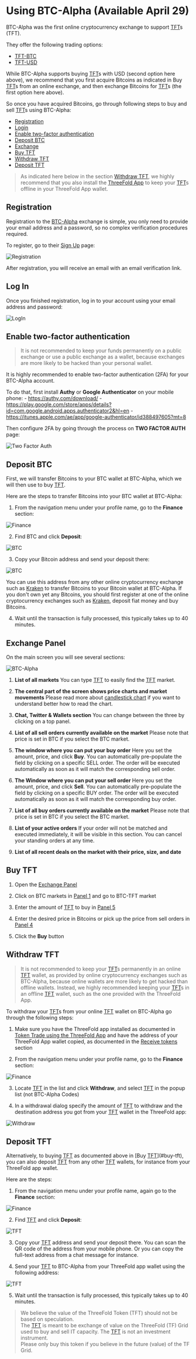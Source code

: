 # Using BTC-Alpha (Available April 29)

BTC-Alpha was the first online cryptocurrency exchange to support [TFT](threefold__threefold_token)s (TFT).

They offer the following trading options:

- [TFT-BTC](https://btc-alpha.com/exchange/TFT_BTC/)
- [TFT-USD](https://btc-alpha.com/exchange/TFT_USD/)

While BTC-Alpha supports buying [TFT](threefold__threefold_token)s with USD (second option here above), we recommend that you first acquire Bitcoins as indicated in Buy [TFT](threefold__threefold_token)s from an online exchange, and then exchange Bitcoins for [TFT](threefold__threefold_token)s (the first option here above).

So once you have acquired Bitcoins, go through following steps to buy and sell [TFT](threefold__threefold_token)s using BTC-Alpha:

- [Registration](#registration)
- [Login](#login)
- [Enable two-factor authentication](#two-factor)
- [Deposit BTC](#deposit-btc)
- [Exchange](#exchange-panel)
- [Buy TFT](#buy-tft)
- [Withdraw TFT](#withdraw)
- [Deposit TFT](#deposit-tft)

> As indicated here below in the section [Withdraw TFT](#withdraw), we highly recommend that you also install the [ThreeFold App](threefold__threefold_app.md) to keep your [TFT](threefold__threefold_token)s offline in your ThreeFold App wallet.

<a id='registration'></a>

## Registration

Registration to the [BTC-Alpha](http://btc-alpha.com) exchange is simple, you only need to provide your email address and a password, so no complex verification procedures required.

To register, go to their [Sign Up](https://btc-alpha.com/accounts/register) page:

![Registration](https://raw.githubusercontent.com/threefoldfoundation/info_tokens/master/docs/img/btc-alpha-registration.png)

After registration, you will receive an email with an email verification link.

<a id='login'></a>

## Log In

Once you finished registration, log in to your account using your email address and password:

![LogIn](https://raw.githubusercontent.com/threefoldfoundation/info_tokens/master/docs/img/btc-alpha-login.png)

<a id='two-factor'></a>

## Enable two-factor authentication

> It is not recommended to keep your funds permanently on a public exchange or use a public exchange as a wallet, because exchanges are more likely to be hacked than your personal wallet.

It is highly recommended to enable two-factor authentication (2FA) for your BTC-Alpha account.

To do that, first install **Authy** or **Google Authenticator** on your mobile phone: - https://authy.com/download/ - https://play.google.com/store/apps/details?id=com.google.android.apps.authenticator2&hl=en - https://itunes.apple.com/ae/app/google-authenticator/id388497605?mt=8

Then configure 2FA by going through the process on **TWO FACTOR AUTH** page:

![Two Factor Auth](https://raw.githubusercontent.com/threefoldfoundation/info_tokens/master/docs/img/btc-alpha-two-factor.png)

<a id='deposit-btc'></a>

## Deposit BTC

First, we will transfer Bitcoins to your BTC wallet at BTC-Alpha, which we will then use to buy [TFT](threefold__threefold_token).

Here are the steps to transfer Bitcoins into your BTC wallet at BTC-Alpha:

1. From the navigation menu under your profile name, go to the **Finance** section:

![Finance](https://raw.githubusercontent.com/threefoldfoundation/info_tokens/master/docs/img/btc-alpha-finance-section-300.png)

2. Find BTC and click **Deposit**:

![BTC](https://raw.githubusercontent.com/threefoldfoundation/info_tokens/master/docs/img/btc-alpha-btc-deposit.png)

3. Copy your Bitcoin address and send your deposit there:

![BTC](https://raw.githubusercontent.com/threefoldfoundation/info_tokens/master/docs/img/btc-alpha-btc-deposit2.png)

You can use this address from any other online cryptocurrency exchange such as [Kraken](https://www.kraken.com) to transfer Bitcoins to your Bitcoin wallet at BTC-Alpha. If you don't own yet any Bitcoins, you should first register at one of the online cryptocurrency exchanges such as [Kraken](https://www.kraken.com), deposit fiat money and buy Bitcoins.

4. Wait until the transaction is fully processed, this typically takes up to 40 minutes.

<a id='exchange-panel'></a>

## Exchange Panel

On the main screen you will see several sections:

![BTC-Alpha](https://raw.githubusercontent.com/threefoldfoundation/info_tokens/master/docs/img/btc-alpha-sections.jpg)

1. **List of all markets** You can type [TFT](threefold__threefold_token) to easily find the [TFT](threefold__threefold_token) market.

2. **The central part of the screen shows price charts and market movements** Please read more about [candlestick chart](https://www.investopedia.com/terms/c/candlestick.asp) if you want to understand better how to read the chart.

3. **Chat, Twitter & Wallets section** You can change between the three by clicking on a top panel.

4. **List of all sell orders currently available on the market** Please note that price is set in BTC if you select the BTC market.

5. **The window where you can put your buy order** Here you set the amount, price, and click **Buy**. You can automatically pre-populate the field by clicking on a specific SELL order. The order will be executed automatically as soon as it will match the corresponding sell order.

6. **The Window where you can put your sell order** Here you set the amount, price, and click **Sell**. You can automatically pre-populate the field by clicking on a specific BUY order. The order will be executed automatically as soon as it will match the corresponding buy order.

7. **List of all buy orders currently available on the market** Please note that price is set in BTC if you select the BTC market.

8. **List of your active orders** If your order will not be matched and executed immediately, it will be visible in this section. You can cancel your standing orders at any time.

9. **List of all recent deals on the market with their price, size, and date**

<a id='buy-tft'></a>

## Buy TFT

1. Open the [Exchange Panel](#exchange-panel)

2. Click on BTC markets in [Panel 1](#exchange-panel) and go to BTC-TFT market

3. Enter the amount of [TFT](threefold__threefold_token) to buy in [Panel 5](#exchange-panel)

4. Enter the desired price in Bitcoins or pick up the price from sell orders in [Panel 4](#exchange-panel)

5. Click the **Buy** button

<a id='withdraw'></a>

## Withdraw TFT

> It is not recommended to keep your [TFT](threefold__threefold_token)s permanently in an online [TFT](threefold__threefold_token) wallet, as provided by online cryptocurrency exchanges such as BTC-Alpha, because online wallets are more likely to get hacked than offline wallets. Instead, we highly recommended keeping your [TFT](threefold__threefold_token)s in an offline [TFT](threefold__threefold_token) wallet, such as the one provided with the ThreeFold App.

To withdraw your [TFT](threefold__threefold_token)s from your online [TFT](threefold__threefold_token) wallet on BTC-Alpha go through the following steps:

1. Make sure you have the ThreeFold app installed as documented in [Token Trade using the ThreeFold App](threefold__threefold_app.md) and have the address of your ThreeFold App wallet copied, as documented in the [Receive tokens](threefold__threefold_app.md) section

2. From the navigation menu under your profile name, go to the **Finance** section:

![Finance](https://raw.githubusercontent.com/threefoldfoundation/info_tokens/master/docs/img/btc-alpha-finance-section-300.png)

3. Locate [TFT](threefold__threefold_token) in the list and click **Withdraw**, and select [TFT](threefold__threefold_token) in the popup list (not BTC-Alpha Codes)

4. In a withdrawal dialog specify the amount of [TFT](threefold__threefold_token) to withdraw and the destination address you got from your [TFT](threefold__threefold_token) wallet in the ThreeFold app:

![Withdraw](https://raw.githubusercontent.com/threefoldfoundation/info_tokens/master/docs/img/btc-alpha-withdraw.png)

<a id='deposit-tft'></a>

## Deposit TFT

Alternatively, to buying [TFT](threefold__threefold_token) as documented above in [Buy [TFT](threefold__threefold_token)](#buy-tft), you can also deposit [TFT](threefold__threefold_token) from any other [TFT](threefold__threefold_token) wallets, for instance from your ThreeFold app wallet.

Here are the steps:

1. From the navigation menu under your profile name, again go to the **Finance** section:

![Finance](https://raw.githubusercontent.com/threefoldfoundation/info_tokens/master/docs/img/btc-alpha-finance-section-300.png)

2. Find [TFT](threefold__threefold_token) and click **Deposit**:

![TFT](https://raw.githubusercontent.com/threefoldfoundation/info_tokens/master/docs/img/btc-alpha-tft-deposit.png)

3. Copy your [TFT](threefold__threefold_token) address and send your deposit there. You can scan the QR code of the address from your mobile phone. Or you can copy the full-text address from a chat message for instance.

4. Send your [TFT](threefold__threefold_token) to BTC-Alpha from your ThreeFold app wallet using the following address:

![TFT](https://raw.githubusercontent.com/threefoldfoundation/info_tokens/master/docs/img/btc-alpha-tft-deposit2.png)

5. Wait until the transaction is fully processed, this typically takes up to 40 minutes.

> We believe the value of the ThreeFold Token (TFT) should not be based on speculation. <BR>
> The [TFT](threefold__threefold_token) is meant to be exchange of value on the ThreeFold (TF) Grid <BR>
> used to buy and sell IT capacity. The [TFT](threefold__threefold_token) is not an investment instrument. <BR>
> Please only buy this token if you believe in the future (value) of the TF Grid.